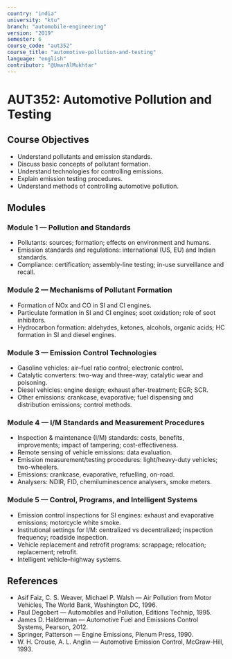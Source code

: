 ```yaml
---
country: "india"
university: "ktu"
branch: "automobile-engineering"
version: "2019"
semester: 6
course_code: "aut352"
course_title: "automotive-pollution-and-testing"
language: "english"
contributor: "@UmarAlMukhtar"
---
```


# AUT352: Automotive Pollution and Testing

## Course Objectives

- Understand pollutants and emission standards.
- Discuss basic concepts of pollutant formation.
- Understand technologies for controlling emissions.
- Explain emission testing procedures.
- Understand methods of controlling automotive pollution.

## Modules

### Module 1 — Pollution and Standards

- Pollutants: sources; formation; effects on environment and humans.
- Emission standards and regulations: international (US, EU) and Indian standards.
- Compliance: certification; assembly-line testing; in-use surveillance and recall.

### Module 2 — Mechanisms of Pollutant Formation

- Formation of NOx and CO in SI and CI engines.
- Particulate formation in SI and CI engines; soot oxidation; role of soot inhibitors.
- Hydrocarbon formation: aldehydes, ketones, alcohols, organic acids; HC formation in SI and diesel engines.

### Module 3 — Emission Control Technologies

- Gasoline vehicles: air–fuel ratio control; electronic control.
- Catalytic converters: two-way and three-way; catalytic wear and poisoning.
- Diesel vehicles: engine design; exhaust after-treatment; EGR; SCR.
- Other emissions: crankcase, evaporative; fuel dispensing and distribution emissions; control methods.

### Module 4 — I/M Standards and Measurement Procedures

- Inspection & maintenance (I/M) standards: costs, benefits, improvements; impact of tampering; cost-effectiveness.
- Remote sensing of vehicle emissions: data evaluation.
- Emission measurement/testing procedures: light/heavy-duty vehicles; two-wheelers.
- Emissions: crankcase, evaporative, refuelling, on-road.
- Analysers: NDIR, FID, chemiluminescence analysers, smoke meters.

### Module 5 — Control, Programs, and Intelligent Systems

- Emission control inspections for SI engines: exhaust and evaporative emissions; motorcycle white smoke.
- Institutional settings for I/M: centralized vs decentralized; inspection frequency; roadside inspection.
- Vehicle replacement and retrofit programs: scrappage; relocation; replacement; retrofit.
- Intelligent vehicle–highway systems.

## References

- Asif Faiz, C. S. Weaver, Michael P. Walsh — Air Pollution from Motor Vehicles, The World Bank, Washington DC, 1996.
- Paul Degobert — Automobiles and Pollution, Editions Technip, 1995.
- James D. Halderman — Automotive Fuel and Emissions Control Systems, Pearson, 2012.
- Springer, Patterson — Engine Emissions, Plenum Press, 1990.
- W. H. Crouse, A. L. Anglin — Automotive Emission Control, McGraw-Hill, 1993.
